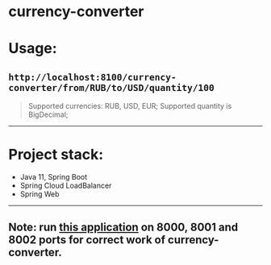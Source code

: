 # currency-converter
# Usage:
```http://localhost:8100/currency-converter/from/RUB/to/USD/quantity/100```
---------------
> Supported currencies: RUB, USD, EUR;
> Supported quantity is BigDecimal;
---------------
# Project stack:
* Java 11, Spring Boot
* Spring Cloud LoadBalancer
* Spring Web
--------------
## Note: run [this application](https://github.com/nobodyknowsdotcom/forex-service) on 8000, 8001 and 8002 ports for correct work of currency-converter.
